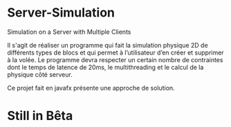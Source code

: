 # Server-Simulation
Simulation on a Server with Multiple Clients

Il s'agit de réaliser  un  programme qui  fait  la  simulation  physique 2D de  différents  types  de  blocs  et qui permet à l’utilisateur d’en créer et supprimer à la volée. Le programme devra respecter un certain nombre de contraintes dont le temps de latence de 20ms, le multithreading et le calcul de la physique côté serveur. 

Ce projet fait en javafx présente une approche de solution.

# Still in Bêta
